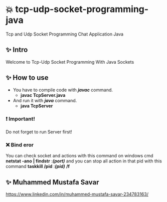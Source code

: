 # :boom: tcp-udp-socket-programming-java
Tcp and Udp Socket Programming Chat Application Java

## :sparkles: Intro
Welcome to Tcp-Udp Socket Programming With Java Sockets

## :sparkles: How to use
- You have to compile code with ***javac*** command.
  - **javac TcpServer.java** 
- And run it with ***java*** command.
  - **java TcpServer**

### :exclamation: Important!
Do not forget to run Server first!

### :x: Bind eror
You can check socket and actions with this command on windows cmd
**netstat -ano | findstr** :***(port)***
and you can stop all action in that pid with this command
**taskkill /pid** :***(pid)*** **/f**

## :sparkles: Muhammed Mustafa Savar 
https://www.linkedin.com/in/muhammed-mustafa-savar-234783163/
        
